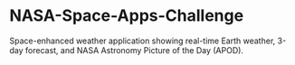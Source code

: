 # NASA-Space-Apps-Challenge
Space-enhanced weather application showing real-time Earth weather, 3-day forecast, and NASA Astronomy Picture of the Day (APOD).
